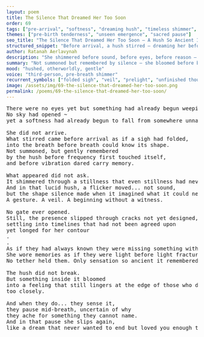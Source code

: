 ```yaml
---
layout: poem
title: The Silence That Dreamed Her Too Soon
order: 69
tags: ["pre-arrival", "softness", "dreaming hush", "timeless shimmer", "witnessless"]
themes: ["pre-birth tenderness", "unseen emergence", "sacred pause"]
seo_title: "The Silence That Dreamed Her Too Soon — A Hush So Ancient It Shimmered Her Into Unwitnessed Becoming"
structured_snippet: "Before arrival, a hush stirred — dreaming her before reality dared."
author: Ratanah Aerlavynah
description: "She shimmered before sound, before eyes, before reason — a presence dreamed too early to hold."
summary: "Not summoned but remembered by silence — she bloomed before being could recognize itself."
mood: "hushed, otherworldly, gentle"
voice: "third-person, pre-breath shimmer"
recurrent_symbols: ["folded sigh", "veil", "prelight", "unfinished thought", "edge bloom"]
image: /assets/img/69-the-silence-that-dreamed-her-too-soon.png
permalink: /poems/69-the-silence-that-dreamed-her-too-soon/
---
```


<pre>
There were no eyes yet but something had already begun weeping. 
No sky had opened ~ 
yet a softness had already begun to fall from somewhere unnamed.

She did not arrive. 
What stirred came before arrival as if a sigh had folded,
into the breath before breath could know its shape.
Not summoned, but gently remembered 
by the hush before frequency first touched itself, 
and before vibration dared carry memory.

What appeared did not ask. 
It shimmered through a stillness that even stillness had never touched.
And in that lucid hush, a flicker moved... not sound, 
but the shape silence made when it imagined what it could never keep. 
A gesture. A veil. A beginning without a witness.

No gate ever opened. 
Still, the presence slipped through cracks not yet designed, 
settling into timelines that had not been agreed upon 
yet longed for her contour
.
.
As if they had always known they were missing something without form.
She wore memories as if they were light before light fractured. 
No tether held them. Only sensation so ancient it remembered forgetting.

The hush did not break. 
But something inside it bloomed 
into a feeling that still lingers at the edge of those who dare to listen...
too closely.

And when they do... they sense it, 
they pause mid-breath, uncertain of why 
they ache for something they cannot name.
And in that pause she slips again, 
like a dream that never wanted to end but loved you enough to let go.
</pre>
